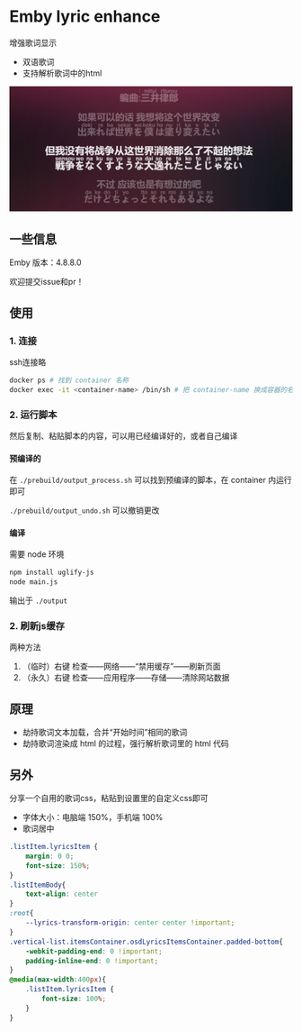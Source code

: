 # Emby lyric enhance

增强歌词显示

- 双语歌词
- 支持解析歌词中的html

![1719063610774](image/README/1719063610774.png)

## 一些信息

Emby 版本：4.8.8.0

欢迎提交issue和pr！

## 使用

### 1. 连接

ssh连接略

```bash
docker ps # 找到 container 名称
docker exec -it <container-name> /bin/sh # 把 container-name 换成容器的名称
```

### 2. 运行脚本

然后复制、粘贴脚本的内容，可以用已经编译好的，或者自己编译

#### 预编译的

在 `./prebuild/output_process.sh` 可以找到预编译的脚本，在 container 内运行即可

`./prebuild/output_undo.sh` 可以撤销更改

#### 编译

需要 node 环境

```bash
npm install uglify-js
node main.js
```

输出于 `./output` 

### 2. 刷新js缓存

两种方法

1. （临时）右键 检查——网络——“禁用缓存”——刷新页面
2. （永久）右键 检查——应用程序——存储——清除网站数据

## 原理

- 劫持歌词文本加载，合并“开始时间”相同的歌词
- 劫持歌词渲染成 html 的过程，强行解析歌词里的 html 代码

## 另外

分享一个自用的歌词css，粘贴到设置里的自定义css即可

- 字体大小：电脑端 150%，手机端 100%
- 歌词居中

```css
.listItem.lyricsItem {
	margin: 0 0;
	font-size: 150%;
}
.listItemBody{
	text-align: center
}
:root{
	--lyrics-transform-origin: center center !important;
}
.vertical-list.itemsContainer.osdLyricsItemsContainer.padded-bottom{
	-webkit-padding-end: 0 !important;
    padding-inline-end: 0 !important;
}
@media(max-width:400px){
	.listItem.lyricsItem {
		font-size: 100%;
	}
}
```
